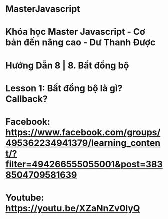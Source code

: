 # MasterJavascript
# Khóa học Master Javascript - Cơ bản đến nâng cao - Dư Thanh Được

# Hướng Dẫn 8 | 8. Bất đồng bộ
  # Lesson 1: Bất đồng bộ là gì? Callback?
  # Facebook: https://www.facebook.com/groups/495362234941379/learning_content/?filter=494266555055001&post=3838504709581639
  # Youtube: https://youtu.be/XZaNnZv0lyQ